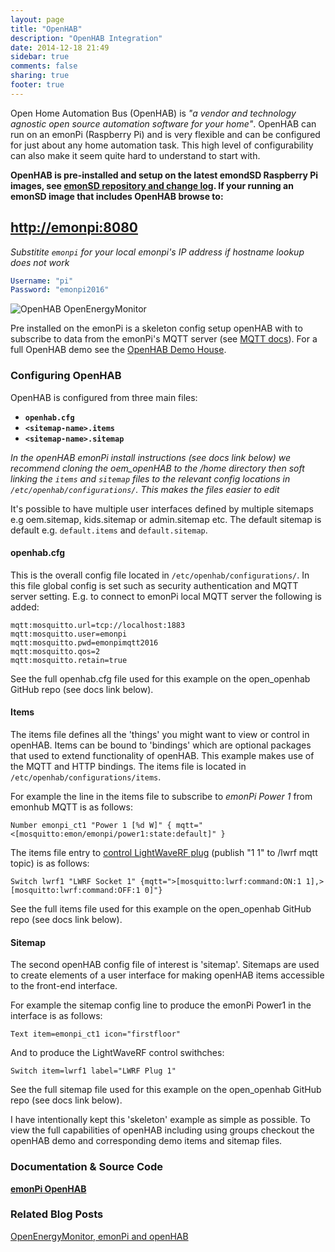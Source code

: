 ```yaml
---
layout: page
title: "OpenHAB"
description: "OpenHAB Integration"
date: 2014-12-18 21:49
sidebar: true
comments: false
sharing: true
footer: true
---
```


Open Home Automation Bus (OpenHAB) is *"a vendor and technology agnostic open source automation software for your home"*. OpenHAB can run on an emonPi (Raspberry Pi) and is very flexible and can be configured for just about any home automation task. This high level of configurability can also make it seem quite hard to understand to start with.

**OpenHAB is pre-installed and setup on the latest emondSD Raspberry Pi images, see [emonSD repository and change log](https://github.com/openenergymonitor/emonpi/wiki/emonSD-pre-built-SD-card-Download-&-Change-Log). If your running an emonSD image that includes OpenHAB browse to:**

## [http://emonpi:8080](http://emonpi:8080)

*Substitite `emonpi` for your local emonpi's IP address if hostname lookup does not work*

```yaml
Username: "pi"
Password: "emonpi2016"
```

![OpenHAB OpenEnergyMonitor](https://raw.githubusercontent.com/openenergymonitor/oem_openHab/master/images/web.png)

Pre installed on the emonPi is a skeleton config setup openHAB with to subscribe to data from the emonPi's MQTT server (see [MQTT docs](/technical/mqtt/)). For a full OpenHAB demo see the [OpenHAB Demo House](http://demo.openhab.org:8080/).

### Configuring OpenHAB

OpenHAB is configured from three main files:

- **`openhab.cfg`**
- **`<sitemap-name>.items`**
- **`<sitemap-name>.sitemap`**

*In the openHAB emonPi install instructions (see docs link below) we recommend cloning the oem_openHAB to the /home directory then soft linking the `items` and `sitemap` files to the relevant config locations in `/etc/openhab/configurations/`. This makes the files easier to edit*

It's possible to have multiple user interfaces defined by multiple sitemaps e.g oem.sitemap, kids.sitemap or admin.sitemap etc. The default sitemap is default e.g. `default.items` and `default.sitemap`.

#### openhab.cfg

This is the overall config file located in `/etc/openhab/configurations/`. In this file global config is set such as security authentication and MQTT server setting. E.g. to connect to emonPi local MQTT server the following is added:

```
mqtt:mosquitto.url=tcp://localhost:1883
mqtt:mosquitto.user=emonpi
mqtt:mosquitto.pwd=emonpimqtt2016
mqtt:mosquitto.qos=2
mqtt:mosquitto.retain=true
```

See the full openhab.cfg file used for this example on the open_openhab GitHub repo (see docs link below).

#### Items

The items file defines all the 'things' you might want to view or control in openHAB. Items can be bound to 'bindings' which are optional packages that used to extend functionality of openHAB. This example makes use of the MQTT and HTTP bindings. The items file is located in `/etc/openhab/configurations/items`.

For example the line in the items file to subscribe to *emonPi Power 1* from emonhub MQTT is as follows:

```
Number emonpi_ct1 "Power 1 [%d W]" { mqtt="<[mosquitto:emon/emonpi/power1:state:default]" }
```

The items file entry to [control LightWaveRF plug](/integrations/lightwaverf/) (publish "1 1" to /lwrf mqtt topic) is as follows:

```
Switch lwrf1 "LWRF Socket 1" {mqtt=">[mosquitto:lwrf:command:ON:1 1],>[mosquitto:lwrf:command:OFF:1 0]"}
```

See the full items file used for this example on the open_openhab GitHub repo (see docs link below).


#### Sitemap

The second openHAB config file of interest is 'sitemap'. Sitemaps are used to create elements of a user interface for making openHAB items accessible to the front-end interface.

For example the sitemap config line to produce the emonPi Power1 in the interface is as follows:

`Text item=emonpi_ct1 icon="firstfloor"`

And to produce the LightWaveRF control swithches:

`Switch item=lwrf1 label="LWRF Plug 1"`


See the full sitemap file used for this example on the open_openhab GitHub repo (see docs link below).

I have intentionally kept this 'skeleton' example as simple as possible. To view the full capabilities of openHAB including using groups checkout the openHAB demo and corresponding demo items and sitemap files.


### Documentation & Source Code

**[emonPi OpenHAB](https://github.com/openenergymonitor/oem_openhab)**


### Related Blog Posts

[OpenEnergyMonitor, emonPi and openHAB](https://blog.openenergymonitor.org/2015/12/openenergymonitor-emonpi-and-openhab/)
